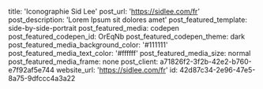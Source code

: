 title: 'Iconographie Sid&nbsp;Lee'
post_url: 'https://sidlee.com/fr'
post_description: 'Lorem Ipsum sit dolores amet'
post_featured_template: side-by-side-portrait
post_featured_media: codepen
post_featured_codepen_id: OrEqNb
post_featured_codepen_theme: dark
post_featured_media_background_color: '#111111'
post_featured_media_text_color: '#ffffff'
post_featured_media_size: normal
post_featured_media_frame: none
post_client: a71826f2-3f2b-42e2-b760-e7f92af5e744
website_url: 'https://sidlee.com/fr'
id: 42d87c34-2e96-47e5-8a75-9dfccc4a3a22
